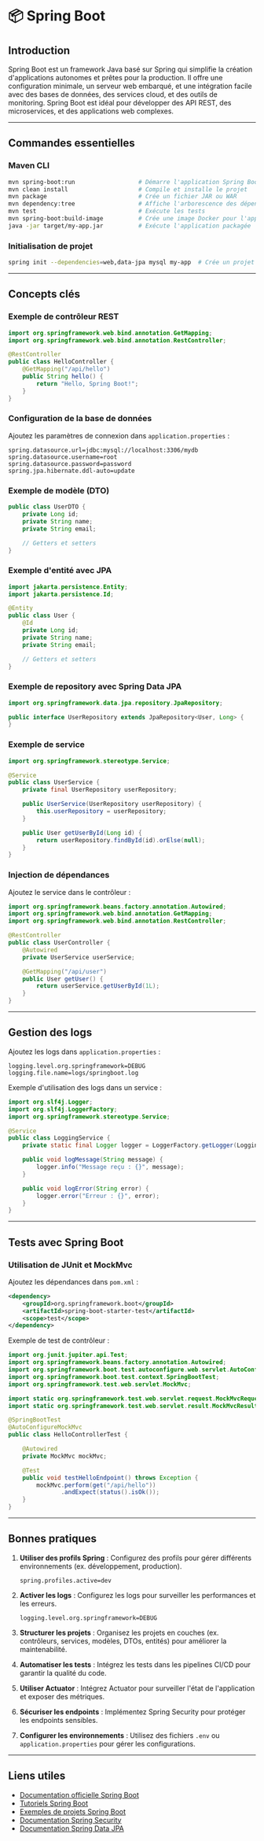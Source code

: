 # 📦 Spring Boot

## Introduction

Spring Boot est un framework Java basé sur Spring qui simplifie la création d'applications autonomes et prêtes pour la production. Il offre une configuration minimale, un serveur web embarqué, et une intégration facile avec des bases de données, des services cloud, et des outils de monitoring. Spring Boot est idéal pour développer des API REST, des microservices, et des applications web complexes.

---

## Commandes essentielles

### Maven CLI

```bash
mvn spring-boot:run                  # Démarre l'application Spring Boot
mvn clean install                    # Compile et installe le projet
mvn package                          # Crée un fichier JAR ou WAR
mvn dependency:tree                  # Affiche l'arborescence des dépendances
mvn test                             # Exécute les tests
mvn spring-boot:build-image          # Crée une image Docker pour l'application
java -jar target/my-app.jar          # Exécute l'application packagée
```

### Initialisation de projet

```bash
spring init --dependencies=web,data-jpa mysql my-app  # Crée un projet Spring Boot avec des dépendances
```

---

## Concepts clés

### Exemple de contrôleur REST

```java
import org.springframework.web.bind.annotation.GetMapping;
import org.springframework.web.bind.annotation.RestController;

@RestController
public class HelloController {
    @GetMapping("/api/hello")
    public String hello() {
        return "Hello, Spring Boot!";
    }
}
```

### Configuration de la base de données

Ajoutez les paramètres de connexion dans `application.properties` :

```properties
spring.datasource.url=jdbc:mysql://localhost:3306/mydb
spring.datasource.username=root
spring.datasource.password=password
spring.jpa.hibernate.ddl-auto=update
```

### Exemple de modèle (DTO)

```java
public class UserDTO {
    private Long id;
    private String name;
    private String email;

    // Getters et setters
}
```

### Exemple d'entité avec JPA

```java
import jakarta.persistence.Entity;
import jakarta.persistence.Id;

@Entity
public class User {
    @Id
    private Long id;
    private String name;
    private String email;

    // Getters et setters
}
```

### Exemple de repository avec Spring Data JPA

```java
import org.springframework.data.jpa.repository.JpaRepository;

public interface UserRepository extends JpaRepository<User, Long> {
}
```

### Exemple de service

```java
import org.springframework.stereotype.Service;

@Service
public class UserService {
    private final UserRepository userRepository;

    public UserService(UserRepository userRepository) {
        this.userRepository = userRepository;
    }

    public User getUserById(Long id) {
        return userRepository.findById(id).orElse(null);
    }
}
```

### Injection de dépendances

Ajoutez le service dans le contrôleur :

```java
import org.springframework.beans.factory.annotation.Autowired;
import org.springframework.web.bind.annotation.GetMapping;
import org.springframework.web.bind.annotation.RestController;

@RestController
public class UserController {
    @Autowired
    private UserService userService;

    @GetMapping("/api/user")
    public User getUser() {
        return userService.getUserById(1L);
    }
}
```

---

## Gestion des logs

Ajoutez les logs dans `application.properties` :

```properties
logging.level.org.springframework=DEBUG
logging.file.name=logs/springboot.log
```

Exemple d'utilisation des logs dans un service :

```java
import org.slf4j.Logger;
import org.slf4j.LoggerFactory;
import org.springframework.stereotype.Service;

@Service
public class LoggingService {
    private static final Logger logger = LoggerFactory.getLogger(LoggingService.class);

    public void logMessage(String message) {
        logger.info("Message reçu : {}", message);
    }

    public void logError(String error) {
        logger.error("Erreur : {}", error);
    }
}
```

---

## Tests avec Spring Boot

### Utilisation de JUnit et MockMvc

Ajoutez les dépendances dans `pom.xml` :

```xml
<dependency>
    <groupId>org.springframework.boot</groupId>
    <artifactId>spring-boot-starter-test</artifactId>
    <scope>test</scope>
</dependency>
```

Exemple de test de contrôleur :

```java
import org.junit.jupiter.api.Test;
import org.springframework.beans.factory.annotation.Autowired;
import org.springframework.boot.test.autoconfigure.web.servlet.AutoConfigureMockMvc;
import org.springframework.boot.test.context.SpringBootTest;
import org.springframework.test.web.servlet.MockMvc;

import static org.springframework.test.web.servlet.request.MockMvcRequestBuilders.get;
import static org.springframework.test.web.servlet.result.MockMvcResultMatchers.status;

@SpringBootTest
@AutoConfigureMockMvc
public class HelloControllerTest {

    @Autowired
    private MockMvc mockMvc;

    @Test
    public void testHelloEndpoint() throws Exception {
        mockMvc.perform(get("/api/hello"))
               .andExpect(status().isOk());
    }
}
```

---

## Bonnes pratiques

1. **Utiliser des profils Spring** : Configurez des profils pour gérer différents environnements (ex. développement, production).

   ```properties
   spring.profiles.active=dev
   ```

2. **Activer les logs** : Configurez les logs pour surveiller les performances et les erreurs.

   ```properties
   logging.level.org.springframework=DEBUG
   ```

3. **Structurer les projets** : Organisez les projets en couches (ex. contrôleurs, services, modèles, DTOs, entités) pour améliorer la maintenabilité.
4. **Automatiser les tests** : Intégrez les tests dans les pipelines CI/CD pour garantir la qualité du code.
5. **Utiliser Actuator** : Intégrez Actuator pour surveiller l'état de l'application et exposer des métriques.
6. **Sécuriser les endpoints** : Implémentez Spring Security pour protéger les endpoints sensibles.
7. **Configurer les environnements** : Utilisez des fichiers `.env` ou `application.properties` pour gérer les configurations.

---

## Liens utiles

- [Documentation officielle Spring Boot](https://spring.io/projects/spring-boot)
- [Tutoriels Spring Boot](https://spring.io/guides)
- [Exemples de projets Spring Boot](https://github.com/spring-projects/spring-boot/tree/main/spring-boot-samples)
- [Documentation Spring Security](https://spring.io/projects/spring-security)
- [Documentation Spring Data JPA](https://spring.io/projects/spring-data-jpa)
